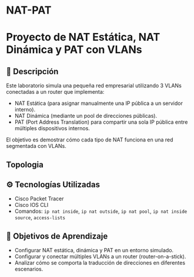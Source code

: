 # NAT-PAT
# Proyecto de NAT Estática, NAT Dinámica y PAT con VLANs

## 🧾 Descripción
Este laboratorio simula una pequeña red empresarial utilizando 3 VLANs conectadas a un router que implementa:
- NAT Estática (para asignar manualmente una IP pública a un servidor interno).
- NAT Dinámica (mediante un pool de direcciones públicas).
- PAT (Port Address Translation) para compartir una sola IP pública entre múltiples dispositivos internos.

El objetivo es demostrar cómo cada tipo de NAT funciona en una red segmentada con VLANs.

## Topologia


## ⚙️ Tecnologías Utilizadas
- Cisco Packet Tracer
- Cisco IOS CLI
- Comandos: `ip nat inside`, `ip nat outside`, `ip nat pool`, `ip nat inside source`, `access-lists`

## 📌 Objetivos de Aprendizaje
- Configurar NAT estática, dinámica y PAT en un entorno simulado.
- Configurar y conectar múltiples VLANs a un router (router-on-a-stick).
- Analizar cómo se comporta la traducción de direcciones en diferentes escenarios.


